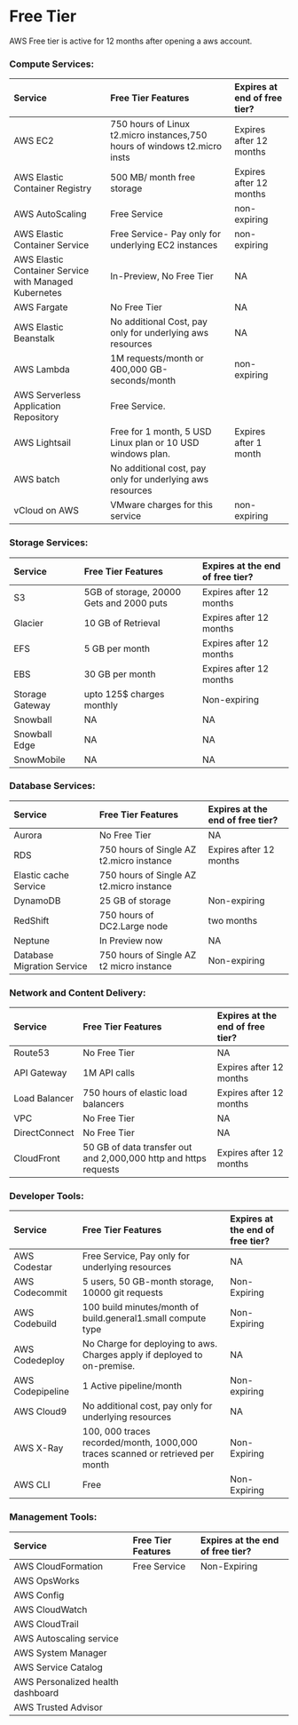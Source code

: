 # Free Tier

AWS Free tier is active for 12 months after opening a aws account.

### **Compute Services:**

| Service | Free Tier Features | Expires at end of free tier? |
| :--- | :--- | :--- |
| AWS EC2 | 750 hours of Linux t2.micro instances,750 hours of windows t2.micro insts | Expires after 12 months |
| AWS Elastic Container Registry | 500 MB/ month free storage | Expires after 12 months |
| AWS AutoScaling | Free Service | non-expiring |
| AWS Elastic Container Service | Free Service- Pay only for underlying EC2 instances | non-expiring |
| AWS Elastic Container Service with Managed Kubernetes | In-Preview, No Free Tier | NA |
| AWS Fargate | No Free Tier | NA |
| AWS Elastic Beanstalk | No additional Cost, pay only for underlying aws resources | NA |
| AWS Lambda | 1M requests/month or 400,000 GB-seconds/month | non-expiring |
| AWS Serverless Application Repository | Free Service. |  |
| AWS Lightsail | Free for 1 month, 5 USD Linux plan or 10 USD windows plan. | Expires after 1 month |
| AWS batch | No additional cost, pay only for underlying aws resources |  |
| vCloud on AWS | VMware charges for this service | non-expiring |

### 

### Storage Services:

| Service | Free Tier Features | Expires at the end of free tier? |
| :--- | :--- | :--- |
| S3 | 5GB of storage, 20000 Gets and 2000 puts | Expires after 12 months |
| Glacier | 10 GB of Retrieval | Expires after 12 months |
| EFS | 5 GB per month | Expires after 12 months |
| EBS | 30 GB per month | Expires after 12 months |
| Storage Gateway | upto 125$ charges monthly | Non-expiring |
| Snowball | NA | NA |
| Snowball Edge | NA | NA |
| SnowMobile | NA | NA |

### 

### Database Services:

| Service | Free Tier Features | Expires at the end of free tier? |
| :--- | :--- | :--- |
| Aurora | No Free Tier | NA |
| RDS | 750 hours of Single AZ t2.micro instance | Expires after 12 months |
| Elastic cache Service | 750 hours of Single AZ t2.micro instance |  |
| DynamoDB | 25 GB of storage | Non-expiring |
| RedShift | 750 hours of DC2.Large node | two months |
| Neptune | In Preview now | NA |
| Database Migration Service | 750 hours of Single AZ t2 micro instance | Non-expiring |

### Network and Content Delivery:

| Service | Free Tier Features | Expires at the end of free tier? |
| :--- | :--- | :--- |
| Route53 | No Free Tier | NA |
| API Gateway | 1M API calls | Expires after 12 months |
| Load Balancer | 750 hours of elastic load balancers | Expires after 12 months |
| VPC | No Free Tier | NA |
| DirectConnect | No Free Tier | NA |
| CloudFront | 50 GB of data transfer out and 2,000,000 http and https requests | Expires after 12 months |

### Developer Tools:

| Service | Free Tier Features | Expires at the end of free tier? |
| :--- | :--- | :--- |
| AWS Codestar | Free Service, Pay only for underlying resources | NA |
| AWS Codecommit | 5 users, 50 GB-month storage, 10000 git requests | Non-Expiring |
| AWS Codebuild | 100 build minutes/month of build.general1.small compute type | Non-Expiring |
| AWS Codedeploy | No Charge for deploying to aws. Charges apply if deployed to on-premise. | NA |
| AWS Codepipeline | 1 Active pipeline/month | Non-expiring |
| AWS Cloud9 | No additional cost, pay only for underlying resources  | NA |
| AWS X-Ray | 100, 000 traces recorded/month, 1000,000 traces scanned or retrieved per month | Non-Expiring |
| AWS CLI | Free | Non-Expiring |



### Management Tools:

| Service | Free Tier Features | Expires at the end of free tier? |
| :--- | :--- | :--- |
| AWS CloudFormation | Free Service | Non-Expiring |
| AWS OpsWorks |  |  |
| AWS Config |  |  |
| AWS CloudWatch |  |  |
| AWS CloudTrail |  |  |
| AWS Autoscaling service |  |  |
| AWS System Manager |  |  |
| AWS Service Catalog |  |  |
| AWS Personalized health dashboard |  |  |
| AWS Trusted Advisor |  |  |



